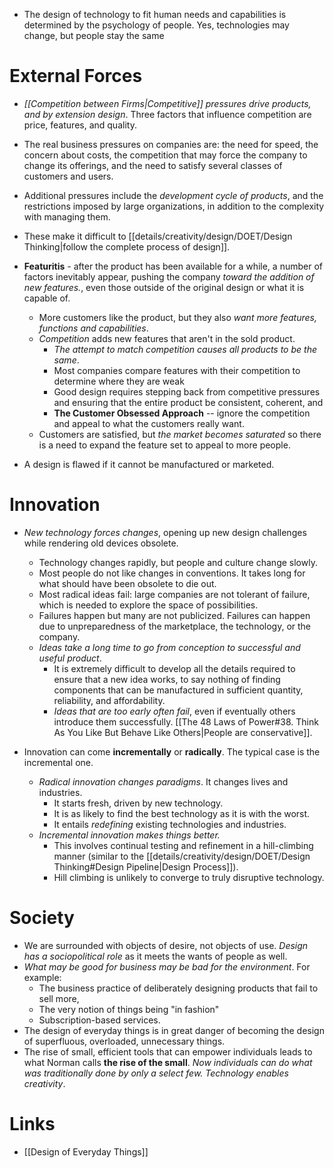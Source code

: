 * The design of technology to fit human needs and capabilities is determined by the psychology of people. Yes, technologies may change, but people stay the same
# External Forces
* *[[Competition between Firms|Competitive]] pressures drive products, and by extension design*. Three factors that influence competition are price, features, and quality.
* The real business pressures on companies are: the need for speed, the concern about costs, the competition that may force the company to change its offerings, and the need to satisfy several classes of customers and users.
* Additional pressures include the *development cycle of products*, and the restrictions imposed by large organizations, in addition to the complexity with managing them.
* These make it difficult to [[details/creativity/design/DOET/Design Thinking|follow the complete process of design]].

* **Featuritis** - after the product has been available for a while, a number of factors inevitably appear, pushing the company *toward the addition of new features.*, even those outside of the original design or what it is capable of.
	* More customers like the product, but they also *want more features, functions and capabilities*.
	* *Competition* adds new features that aren't in the sold product.
		* *The attempt to match competition causes all products to be the same*. 
		* Most companies compare features with their competition to determine where they are weak
		* Good design requires stepping back from competitive pressures and ensuring that the entire product be consistent, coherent, and
		* **The Customer Obsessed Approach** -- ignore the competition and appeal to what the customers really want.
	* Customers are satisfied, but *the market becomes saturated* so there is a need to expand the feature set to appeal to more people.

* A design is flawed if it cannot be manufactured or marketed.
# Innovation 
* *New technology forces changes*, opening up new design challenges while rendering old devices obsolete.
	* Technology changes rapidly, but people and culture change slowly.
	* Most people do not like changes in conventions. It takes long for what should have been obsolete to die out.
	* Most radical ideas fail: large companies are not tolerant of failure, which is needed to explore the space of possibilities.
	* Failures happen but many are not publicized. Failures can happen due to unpreparedness of the marketplace, the technology, or the company.
	* *Ideas take a long time to go from conception to successful and useful product*. 
		* It is extremely difficult to develop all the details required to ensure that a new idea works, to say nothing of finding components that can be manufactured in sufficient quantity, reliability, and affordability.
		* *Ideas that are too early often fail*, even if eventually others introduce them successfully. [[The 48 Laws of Power#38. Think As You Like But Behave Like Others|People are conservative]].

* Innovation can come **incrementally** or **radically**. The typical case is the incremental one.
	* *Radical innovation changes paradigms*. It changes lives and industries.
		* It starts fresh, driven by new technology.
		* It is as likely to find the best technology as it is with the worst.
		* It entails *redefining* existing technologies and industries.
	* *Incremental innovation makes things better.*
		* This involves continual testing and refinement in a hill-climbing manner (similar to the [[details/creativity/design/DOET/Design Thinking#Design Pipeline|Design Process]]).
		* Hill climbing is unlikely to converge to truly disruptive technology.
# Society
* We are surrounded with objects of desire, not objects of use. *Design has a sociopolitical role* as it meets the wants of people as well.
* *What may be good for business may be bad for the environment*. For example:
	* The business practice of deliberately designing products that fail to sell more,
	* The very notion of things being "in fashion"
	* Subscription-based services.
* The design of everyday things is in great danger of becoming the design of superfluous, overloaded, unnecessary things.
* The rise of small, efficient tools that can empower individuals leads to what Norman calls **the rise of the small**. *Now individuals can do what was traditionally done by only a select few. Technology enables creativity*. 
# Links
* [[Design of Everyday Things]]